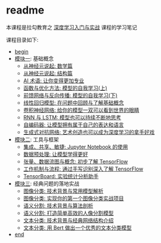 # readme

本课程是拉勾教育之 [深度学习入门与实战](https://kaiwu.lagou.com/course/courseInfo.htm?courseId=522#/sale) 课程的学习笔记

课程目录如下:

* [begin](notes/begin.md)
* [模块一](notes/1.py): 基础概念
    * [从神经元说起: 数学篇](notes/module_1/lecture_1.md)
    * [从神经元说起: 结构篇](notes/module_1/lecture_2.md)
    * [AI 术语: 让你变得更加专业](notes/module_1/lecture_3.md)
    * [函数与优化方法: 模型的自我学习(上)](notes/module_1/lecture_4.md)
    * [前馈网络与反向传播: 模型的自我学习(下)](notes/module_1/lecture_5.md)
    * [线性回归模型: 在问题中回顾与了解基础概念](notes/module_1/lecture_6.md)
    * [卷积神经网络: 给你的模型一双可以看到世界的眼睛](notes/module_1/lecture_7.md)
    * [RNN 与 LSTM: 模型也可以持续不断地思考](notes/module_1/lecture_8.md)
    * [自编码器: 让模型拥有属于自己的表达和语言](notes/module_1/lecture_9.md)
    * [生成式对抗网络: 艺术创造也可以成为深度学习的拿手好戏](notes/module_1/lecture_10.md)
* [模块二](notes/module_2): 工具与框架
    * [集成、共享、敏捷: Jupyter Notebook 的使用](notes/module_2/lecture_11.md)
    * [数据预处理: 让模型学得更好](notes/module_2/lecture_12.md)
    * [张量、数据流图与概念: 初步了解 TensorFlow](notes/module_2/lecture_13.md)
    * [工作机制与流程: 通过手写识别深入了解 TensorFlow](notes/module_2/lecture_14.md)
    * [TensorBoard: 实验统计分析助手](notes/module_2/lecture_15.md)
* [模块三](notes/module_3): 经典问题的落地实战
    * [图像分类: 技术背景与常用模型解析](notes/module_3/lecture_16.md)
    * [图像分类: 实现你的第一个图像分类实战项目](notes/module_3/lecture_17.md)
    * [语义分割: 技术背景与算法剖析](notes/module_3/lecture_18.md)
    * [语义分割: 打造简单高效的人像分割模型](notes/module_3/lecture_19.md)
    * [文本分类: 技术背景与经典网络结构介绍](notes/module_3/lecture_20.md)
    * [文本分类: 用 Bert 做出一个优秀的文本分类模型](notes/module_3/lecture_21.md)
* [end](notes/end.md)

